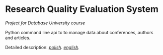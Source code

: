 # Research Quality Evaluation System
*Project for Database University course*

Python command line api to to manage data about conferences, authors and articles.

Detailed description:
*[polish](https://github.com/iiuni/bazydanych2024/blob/main/projekt.md).*
*[english](https://github.com/iiuni/bazydanych2024/blob/main/project-en.md).*
